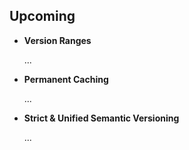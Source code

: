 ## Upcoming

- **Version Ranges**

  ...

- **Permanent Caching**

  ...

- **Strict & Unified Semantic Versioning**

  ...
